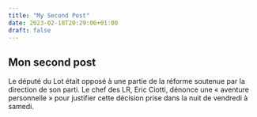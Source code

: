```yaml
---
title: "My Second Post"
date: 2023-02-18T20:29:06+01:00
draft: false
---
```

## Mon second post
Le député du Lot était opposé à une partie de la réforme soutenue par la direction de son parti. Le chef des LR, Eric Ciotti, dénonce une « aventure personnelle » pour justifier cette décision prise dans la nuit de vendredi à samedi.